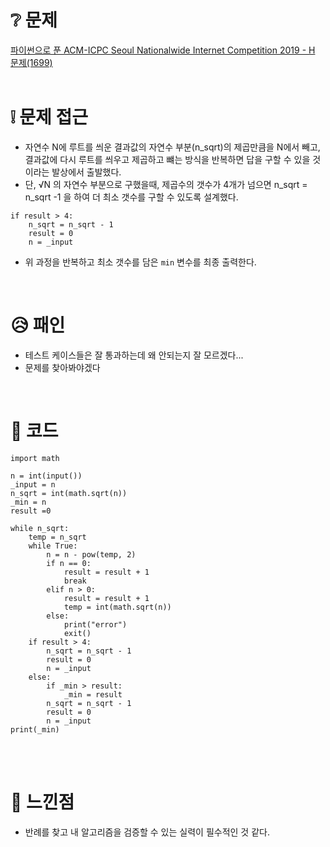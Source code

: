 # ❔ 문제
[파이썬으로 푼 ACM-ICPC Seoul Nationalwide Internet Competition 2019 - H 문제(1699)](https://www.acmicpc.net/problem/1699)
<br />
<br />


# ❕ 문제 접근
- 자연수 N에 루트를 씌운 결과값의 자연수 부분(n_sqrt)의 제곱만큼을 N에서 빼고, 결과값에 다시 루트를 씌우고 제곱하고 뺴는 방식을 반복하면 답을 구할 수 있을 것이라는 발상에서 출발했다. 
- 단, √N 의 자연수 부분으로 구했을때, 제곱수의 갯수가 4개가 넘으면 n_sqrt = n_sqrt -1 을 하여 더 최소 갯수를 구할 수 있도록 설계했다.
``` 
if result > 4:
    n_sqrt = n_sqrt - 1
    result = 0
    n = _input
```
- 위 과정을 반복하고 최소 갯수를 담은 ```min``` 변수를 최종 출력한다. 

<br />

# 😥 패인
- 테스트 케이스들은 잘 통과하는데 왜 안되는지 잘 모르겠다...
- 문제를 찾아봐야겠다

<br />


# 🌱 코드

```
import math

n = int(input())
_input = n
n_sqrt = int(math.sqrt(n))
_min = n
result =0

while n_sqrt:
    temp = n_sqrt
    while True:
        n = n - pow(temp, 2)
        if n == 0:
            result = result + 1
            break
        elif n > 0:
            result = result + 1
            temp = int(math.sqrt(n))
        else:
            print("error")
            exit()
    if result > 4:
        n_sqrt = n_sqrt - 1
        result = 0
        n = _input
    else:
        if _min > result:
            _min = result
        n_sqrt = n_sqrt - 1
        result = 0
        n = _input
print(_min)
```

<br />
<br />

# 🍌 느낀점
- 반례를 찾고 내 알고리즘을 검증할 수 있는 실력이 필수적인 것 같다. 